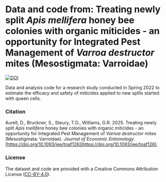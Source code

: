 # Data and code from: Treating newly split *Apis mellifera* honey bee colonies with organic miticides - an opportunity for Integrated Pest Management of *Varroa destructor* mites (Mesostigmata: Varroidae)

[![DOI](https://zenodo.org/badge/961548409.svg)](https://doi.org/10.5281/zenodo.15733143)

Data and analysis code for a research study conducted in Spring 2022 to estimate the efficacy and safety of miticides applied to new splits started with queen cells.

### Citation
Aurell, D., Bruckner, S., Steury, T.D., Williams, G.R. 2025. Treating newly split *Apis mellifera* honey bee colonies with organic miticides - an opportunity for Integrated Pest Management of *Varroa destructor* mites (Mesostigmata: Varroidae). *Journal of Economic Entomology*. [https://doi.org/10.1093/jee/toaf126](https://doi.org/10.1093/jee/toaf126).

### License
The dataset and code are provided with a Creative Commons Attribution License ([CC-BY-4.0](https://creativecommons.org/licenses/by/4.0/)).


